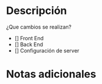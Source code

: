 # Descripción
¿Que cambios se realizan?

- [] Front End
- [] Back End
- [] Configuración de server

# Notas adicionales

